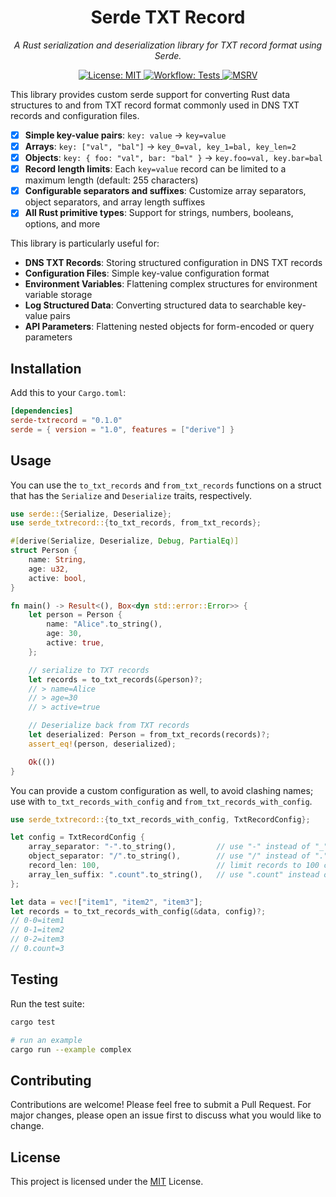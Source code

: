 <p align="center">
  <h1 align="center">
    Serde TXT Record
  </h1>
  <p align="center">
    <i>A Rust serialization and deserialization library for TXT record format using Serde.</i>
  </p>
</p>

<p align="center">
    <a href="https://opensource.org/license/mit" target="_blank">
        <img alt="License: MIT" src="https://img.shields.io/badge/license-MIT-7CB9E8.svg">
    </a>
    <a href="./.github/workflows/tests.yml" target="_blank">
        <img alt="Workflow: Tests" src="https://github.com/erhant/serde-txtrecord/actions/workflows/tests.yml/badge.svg?branch=main">
    </a>
    <a href="https://github.com/foresterre/cargo-msrv" target="_blank">
        <img alt="MSRV" src="https://img.shields.io/badge/1.78.0-F74B01?logo=rust&logoColor=white&label=msrv"/>
    </a>
</p>

This library provides custom serde support for converting Rust data structures to and from TXT record format commonly used in DNS TXT records and configuration files.

- [x] **Simple key-value pairs**: `key: value` → `key=value`
- [x] **Arrays**: `key: ["val", "bal"]` → `key_0=val, key_1=bal, key_len=2`
- [x] **Objects**: `key: { foo: "val", bar: "bal" }` → `key.foo=val, key.bar=bal`
- [x] **Record length limits**: Each `key=value` record can be limited to a maximum length (default: 255 characters)
- [x] **Configurable separators and suffixes**: Customize array separators, object separators, and array length suffixes
- [x] **All Rust primitive types**: Support for strings, numbers, booleans, options, and more

This library is particularly useful for:

- **DNS TXT Records**: Storing structured configuration in DNS TXT records
- **Configuration Files**: Simple key-value configuration format
- **Environment Variables**: Flattening complex structures for environment variable storage
- **Log Structured Data**: Converting structured data to searchable key-value pairs
- **API Parameters**: Flattening nested objects for form-encoded or query parameters

## Installation

Add this to your `Cargo.toml`:

```toml
[dependencies]
serde-txtrecord = "0.1.0"
serde = { version = "1.0", features = ["derive"] }
```

## Usage

You can use the `to_txt_records` and `from_txt_records` functions on a struct that has the `Serialize` and `Deserialize` traits, respectively.

```rust
use serde::{Serialize, Deserialize};
use serde_txtrecord::{to_txt_records, from_txt_records};

#[derive(Serialize, Deserialize, Debug, PartialEq)]
struct Person {
    name: String,
    age: u32,
    active: bool,
}

fn main() -> Result<(), Box<dyn std::error::Error>> {
    let person = Person {
        name: "Alice".to_string(),
        age: 30,
        active: true,
    };

    // serialize to TXT records
    let records = to_txt_records(&person)?;
    // > name=Alice
    // > age=30
    // > active=true

    // Deserialize back from TXT records
    let deserialized: Person = from_txt_records(records)?;
    assert_eq!(person, deserialized);

    Ok(())
}
```

You can provide a custom configuration as well, to avoid clashing names; use with `to_txt_records_with_config` and `from_txt_records_with_config`.

```rust
use serde_txtrecord::{to_txt_records_with_config, TxtRecordConfig};

let config = TxtRecordConfig {
    array_separator: "-".to_string(),         // use "-" instead of "_" for arrays
    object_separator: "/".to_string(),        // use "/" instead of "." for objects
    record_len: 100,                          // limit records to 100 characters
    array_len_suffix: ".count".to_string(),   // use ".count" instead of "_len"
};

let data = vec!["item1", "item2", "item3"];
let records = to_txt_records_with_config(&data, config)?;
// 0-0=item1
// 0-1=item2
// 0-2=item3
// 0.count=3
```

## Testing

Run the test suite:

```bash
cargo test

# run an example
cargo run --example complex
```

## Contributing

Contributions are welcome! Please feel free to submit a Pull Request. For major changes, please open an issue first to discuss what you would like to change.

## License

This project is licensed under the [MIT](./LICENSE) License.
